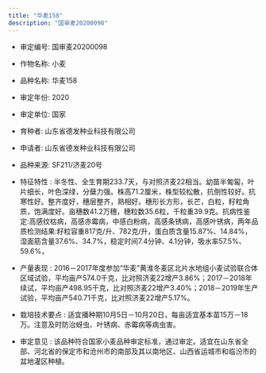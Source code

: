 ```yaml
---
title: "华麦158"
description: "国审麦20200098"
---
```

* 审定编号:  国审麦20200098

*  作物名称:  小麦

*  品种名称:  华麦158

*  审定年份:  2020

*  审定单位:  国家

* 育种者:  山东省德发种业科技有限公司

*  申请者:  山东省德发种业科技有限公司

*  品种来源:  SF211/济麦20号

*  特征特性 : 
半冬性、全生育期233.7天，与对照济麦22相当。幼苗半匍匐，叶片细长，叶色深绿，分蘖力强。株高71.2厘米，株型较松散，抗倒性较好。抗寒性好。整齐度好，穗层整齐，熟相好。穗形长方形，长芒，白粒，籽粒角质，饱满度好。亩穗数41.2万穗，穗粒数35.6粒，千粒重39.9克。抗病性鉴定:高感纹枯病，高感赤霉病，中感白粉病，高感条锈病，高感叶锈病，两年品质检测结果:籽粒容重817克/升、782克/升，蛋白质含量15.87%、14.84%，湿面筋含量37.6%、34.7%，稳定时间7.4分钟、4.1分钟，吸水率57.5%、59.6%，
 
*  产量表现 : 
2016－2017年度参加“华麦”黄淮冬麦区北片水地组小麦试验联合体区域试验，平均亩产574.0千克，比对照济麦22增产3.86%；2017－2018年续试，平均亩产498.95千克，比对照济麦22增产3.40%；2018－2019年生产试验，平均亩产540.71千克，比对照济麦22增产5.17%。

*  栽培技术要点 : 
适宜播种期10月5日－10月20日，每亩适宜基本苗15万－18万。注意及时防治蚜虫、叶锈病、赤霉病等病虫害。

*  审定意见 : 
该品种符合国家小麦品种审定标准，通过审定。适宜在山东省全部、河北省的保定市和沧州市的南部及其以南地区、山西省运城市和临汾市的盆地灌区种植。
